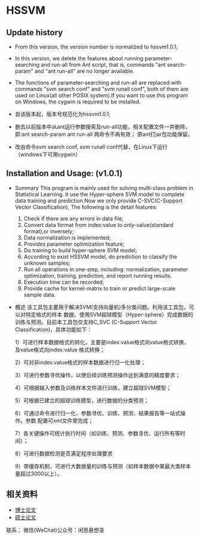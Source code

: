  # HSSVM 
 

## Update history

- From this version, the version number is normalized to hssvm1.0.1;
- In this version, we delete the features about running parameter-searching and 
    run-all from Ant script, that is, commands "ant search-param" and "ant run-all" 
    are no longer available.
- The functions of parameter-searching and run-all are replaced with commands 
    "svm search conf" and "svm runall conf", both of them are used on Linux(all 
    other POSIX system).If you want to use this program on Windows, the cygwin is 
    required to be installed.

- 自该版本起，版本号规范化为hssvm1.0.1;
- 删去以前版本中从ant运行参数搜索及run-all功能，相关配置文件一并删除，即:ant search-param
   ant run-all 两命令不再有效； 原ant打jar包功能保留。
- 改由命令svm search conf, svm runall conf代替，在Linux下运行（windows下可用cygwin）   


## Installation and Usage: (v1.0.1)

- Summary
    This program is mainly used for solving multi-class problem in Statistical Learning.
    It use the Hyper-sphere SVM model to complete data training and prediction.Now 
    we only provide C-SVC(C-Support Vector Classification), The following is the 
    detail features:

    1) Check if there are any errors in data file;
    2) Convert data format from index:value to only-value(standard format),or inversely;
    3) Data normalization is implemented; 
    4) Provides parameter optimization feature;
    5) Do training to build hyper-sphere SVM model;
    6) According to exist HSSVM model, do prediction to classify the unknown samples; 
    7) Run all operations in one-step, including: normalization, parameter optimization,
        training, prediction, and report running results.
    8) Execution time can be recorded;    
    9) Provide cache for kernel-matrix to train or predict large-scale sample data.

- 概述
    该工具包主要用于解决SVM(支持向量机)多分类问题。利用该工具包，可以对特定格式的样本
    数据、使用SVM超球模型（Hyper-sphere）完成数据的训练与预测。目前本工具包仅支持C_SVC
    (C-Support Vector Classification)，具体功能如下：

    1）可进行样本数据格式的转化，主要是index:value格式向value格式转换，及value格式向index:value
       格式转换；

    2）可对非index:value格式的样本数据进行归一化处理；

    3）可进行参数寻优操作，以使后续训练预测操作达到满意的精度要求；

    4）可根据输入参数及训练样本文件进行训练，建立超球SVM模型；

    5）可根据已建立的超球训练模型，进行数据的分类预测；

    6）可通过命令进行归一化、参数寻优、训练、预测、結果报告等一站式操作。参数
       配置可xml文件里完成；

    7）各关键操作可统计执行时间（如训练、预测、参数寻优、运行所有等时间）；

    8）可进行数据检测是否满足程序处理要求

    9）带缓存机制，可进行大数据量的训练与预测（如样本数据中某最大类样本量超过3000以上）。

## 相关资料
* [博士论文](https://kns.cnki.net/kcms2/article/abstract?v=f77bZMqd99LaVoq1uLKgd-3nPsrlRSS-EBOLUr0T_t5jnqvSGLIRAmkIQ5vQxcHhZzRIdm9ak97fv7rUWHRavOhivD2MAWaj7bXeKIPqxultyeMJ_RiSMQ==&uniplatform=NZKPT&language=gb)
* [硕士论文](https://kns.cnki.net/kcms2/article/abstract?v=f77bZMqd99LaVoq1uLKgd-3nPsrlRSS-EBOLUr0T_t4RCbFJuvQkY4cbvF13zV_diyPxL-hI39EykAupfYjIYI387wjtDMoyeJzX6pHV6Vrc0DYdFjUuUw==&uniplatform=NZKPT&language=gb)

联系： 微信(WeChat)公众号：闲思悬想录

